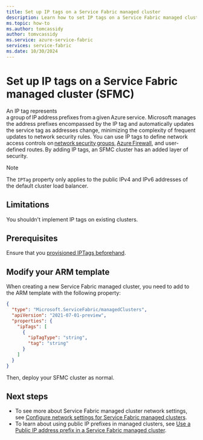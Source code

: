```yaml
---
title: Set up IP tags on a Service Fabric managed cluster 
description: Learn how to set IP tags on a Service Fabric managed cluster.
ms.topic: how-to
ms.author: tomcassidy
author: tomvcassidy
ms.service: azure-service-fabric
services: service-fabric
ms.date: 10/30/2024
---
```


# Set up IP tags on a Service Fabric managed cluster (SFMC)

An IP tag represents a group of IP address prefixes from a given Azure service. Microsoft manages the address prefixes encompassed by the IP tag and automatically updates the service tag as addresses change, minimizing the complexity of frequent updates to network security rules. You can use IP tags to define network access controls on [network security groups](/azure/virtual-network/network-security-groups-overview#security-rules), [Azure Firewall](/azure/firewall/service-tags), and user-defined routes. By adding IP tags, an SFMC cluster has an added layer of security. 
 
> [!NOTE]
> The `IPTag` property only applies to the public IPv4 and IPv6 addresses of the default cluster load balancer.

## Limitations

You shouldn't implement IP tags on existing clusters. 

## Prerequisites

Ensure that you [provisioned IPTags beforehand](/powershell/module/az.network/new-azpublicipaddress#example-3-create-a-new-public-ip-address-with-iptag).

## Modify your ARM template

When creating a new Service Fabric managed cluster, you need to add to the ARM template with the following property: 


```json
{
  "type": "Microsoft.ServiceFabric/managedClusters",
  "apiVersion": "2021-07-01-preview",
  "properties": {
    "ipTags": [
      {
        "ipTagType": "string",
        "tag": "string"
      }
    ]
  }
}
```

Then, deploy your SFMC cluster as normal.

## Next steps

* To see more about Service Fabric managed cluster network settings, see [Configure network settings for Service Fabric managed clusters](how-to-managed-cluster-networking.md).
* To learn about using public IP prefixes in managed clusters, see [Use a Public IP address prefix in a Service Fabric managed cluster](how-to-managed-cluster-public-ip-prefix.md).
